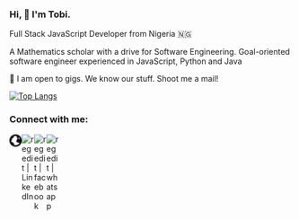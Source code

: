 ### Hi, 👋 I'm Tobi.
Full Stack JavaScript Developer from Nigeria 🇳🇬

A Mathematics scholar with a drive for Software Engineering. Goal-oriented software engineer experienced in JavaScript, Python and Java

🔭 I am open to gigs. We know our stuff. Shoot me a mail!

[![Top Langs](https://github-readme-stats.vercel.app/api/top-langs/?username=tobisamcode&hide=css,ejs,html,shell&layout=compact&theme=nightowl)](https://github.com/tobisamcode/github-readme-stats)


### Connect with me:

[<img align="left" alt="ayfolio" width="22px" src="https://raw.githubusercontent.com/iconic/open-iconic/master/svg/globe.svg" />][website]
[<img align="left" alt="regedit | LinkedIn" width="22px" src="https://cdn.jsdelivr.net/npm/simple-icons@v3/icons/linkedin.svg" />][linkedin]
[<img align="left" alt="regedit | facebook" width="22px" src="https://cdn.jsdelivr.net/npm/simple-icons@v3/icons/facebook.svg" />][facebook]
[<img align="left" alt="regedit | whatsapp" width="22px" src="https://cdn.jsdelivr.net/npm/simple-icons@v3/icons/whatsapp.svg" />][whatsapp]

[website]: https://tobi-porfolio.herokuapp.com
[linkedin]: https://www.linkedin.com/in/tobiadesokan/
[whatsapp]: https://wa.link/upzqbg
[facebook]: https://www.facebook.com/profile.php?id=100080061182984



